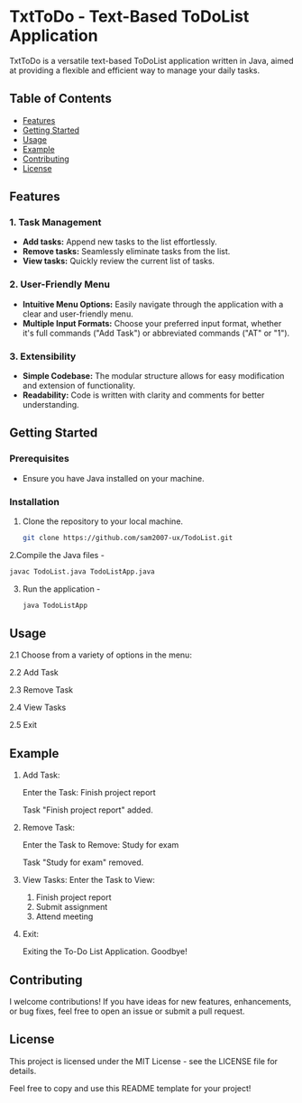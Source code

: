 # TxtToDo - Text-Based ToDoList Application

TxtToDo is a versatile text-based ToDoList application written in Java, aimed at providing a flexible and efficient way to manage your daily tasks.

## Table of Contents
- [Features](#features)
- [Getting Started](#getting-started)
- [Usage](#usage)
- [Example](#example)
- [Contributing](#contributing)
- [License](#license)

## Features

### 1. Task Management
- **Add tasks:** Append new tasks to the list effortlessly.
- **Remove tasks:** Seamlessly eliminate tasks from the list.
- **View tasks:** Quickly review the current list of tasks.

### 2. User-Friendly Menu
- **Intuitive Menu Options:** Easily navigate through the application with a clear and user-friendly menu.
- **Multiple Input Formats:** Choose your preferred input format, whether it's full commands ("Add Task") or abbreviated commands ("AT" or "1").

### 3. Extensibility
- **Simple Codebase:** The modular structure allows for easy modification and extension of functionality.
- **Readability:** Code is written with clarity and comments for better understanding.

## Getting Started

### Prerequisites
- Ensure you have Java installed on your machine.

### Installation
1. Clone the repository to your local machine.
   ```bash
   git clone https://github.com/sam2007-ux/TodoList.git

2.Compile the Java files - 
   ```bash
  javac TodoList.java TodoListApp.java
```

3. Run the application -
   ```bash
   java TodoListApp

## Usage

2.1 Choose from a variety of options in the menu:

2.2 Add Task

2.3 Remove Task

2.4 View Tasks

2.5 Exit

## Example

1. Add Task:

   Enter the Task: Finish project report
   
   Task "Finish project report" added.

3. Remove Task:
   
     Enter the Task to Remove: Study for exam
   
     Task "Study for exam" removed.

5. View Tasks:
     Enter the Task to View:
   
     1. Finish project report
     2. Submit assignment
     3. Attend meeting

7. Exit:
   
     Exiting the To-Do List Application. Goodbye!

## Contributing
I welcome contributions! If you have ideas for new features, enhancements, or bug fixes, feel free to open an issue or submit a pull request.

## License
This project is licensed under the MIT License - see the LICENSE file for details.


Feel free to copy and use this README template for your project!





